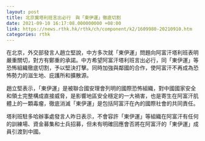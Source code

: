 ```yaml
---
layout: post
title: 北京冀塔利班言出必行　與「東伊運」徹底切割
date: 2021-09-10 16:17:08.000000000 +08:00
link: https://news.rthk.hk/rthk/ch/component/k2/1609980-20210910.htm
categories: rthk
---
```


在北京，外交部發言人趙立堅說，中方多次就「東伊運」問題向阿富汗塔利班表明嚴重關切，對方有鄭重的承諾。中方希望阿富汗塔利班言出必行，同「東伊運」等恐怖組織徹底切割，予以堅決打擊。同時加強與鄰國的合作，使阿富汗不再成為恐怖勢力的滋生地、庇護所和擴散源。

趙立堅表示，「東伊運」是被聯合國安理會列明的國際恐怖組織，對中國國家安全和領土完整構成直接威脅，是影響地區安全穩定的一大禍害，也是寄生在阿富汗肌體上的一顆毒瘤，徹底消滅「東伊運」是包括阿富汗在內的國際社會的共同責任。

塔利班駐多哈辦事處發言人昨日表示，不會容許「東伊運」等組織在阿富汗有任何的訓練場、資金募集和士兵招募，但未有明確回應會否將在阿富汗的「東伊運」成員引渡到中國。
